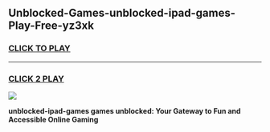 
## Unblocked-Games-unblocked-ipad-games-Play-Free-yz3xk
<h3>
<a href="https://premium76.site?title=unblocked-ipad-games&ref=15A">CLICK TO PLAY</a></h3>
<hr>

<h3>
<a href="https://premium76.site?title=unblocked-ipad-games&ref=15A">CLICK 2 PLAY</a>
  
</h3>

<a href="https://premium76.site?title=unblocked-ipad-games&ref=15A"><img src="https://clearcache.store/games.png"></a>


**unblocked-ipad-games games unblocked: Your Gateway to Fun and Accessible Online Gaming**
